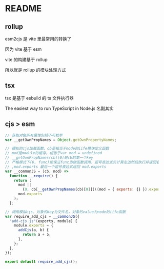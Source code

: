# README

## rollup

esm2cjs 是 vite 里最常用的转换了

因为 vite 基于 esm

vite 的构建基于 rollup

所以就是 rollup 的模块处理方式

## tsx

tsx 是基于 esbuild 的 ts 文件执行器

The easiest way to run TypeScript in Node.js 名副其实

## cjs > esm

```js
// 获取对象所有属性包括不可枚举
var __getOwnPropNames = Object.getOwnPropertyNames;

// 模拟的cjs加载函数，cb是相当于node的iife模块定义函数
// mod是module的缓存，相当于var mod = undefined
// __getOwnPropNames(cb)[0]是cb的第一个key
// 严格模式下(0, func)能保证func当做函数调用，逗号表达式先计算左边然后执行并返回右边
// ,mod.exports 最后一个逗号表达式返回 mod.exports
var __commonJS = (cb, mod) =>
  function __require() {
    return (
      mod ||
        (0, cb[__getOwnPropNames(cb)[0]])((mod = { exports: {} }).exports, mod),
      mod.exports
    );
  };

// 调用模拟cjs，对象的key为文件名，对象的value为node的iife函数
var require_add_cjs = __commonJS({
  "add-cjs.js"(exports, module) {
    module.exports = {
      addCjs(a, b) {
        return a + b;
      },
    };
  },
});

export default require_add_cjs();
```
